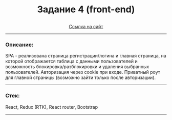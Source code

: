 # <p align="center">Задание 4 (front-end)</p>

<div align="center"><a href="https://task4frontend-production.up.railway.app">Ссылка на сайт</a></div>

---

### Описание:

SPA - реализована страница регистрации/логина и главная страница, на которой отображается таблица с данными пользователей и возможность блокировка/разблокировки и удаления выбранных пользователей. Авторизация через cookie при входе. Приватный роут для главной страницы (возможно зайти только после авторизации).

---

### Стек:

React, Redux (RTK), React router, Bootstrap

---